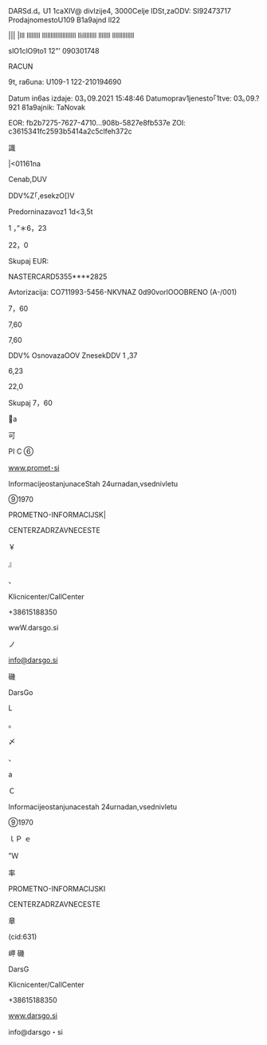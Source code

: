 DARSd.d｡
U1 1caXIV@ divlzije4, 3000Celje
IDSt,zaODV: SI92473717
ProdajnomestoU109
B1a9ajnd ll22

||| |lll llllllll llllllllllllllllllll llillllllll lllllll lllllllllllll

slO1clO9to1 12”’ 090301748

RACUN

9t, ra6una: U109-1 122-210194690

Datum in6as izdaje: 03｡09.2021 15:48:46
Datumoprav1jenesto｢1tve: 03｡09.?921
81a9ajnik: TaNovak

EOR: fb2b7275-7627-4710…908b-5827e8fb537e
ZOI: c3615341fc2593b5414a2c5clfeh372c

識

|<01161na

Cenab,DUV

DDV%Z｢,esekzO[)V

Predorninazavoz1 1d<3,5t

1 ，”＊6，23

22，0

Skupaj EUR:

NASTERCARD5355****2825

Avtorizacija: CO711993-5456-NKVNAZ
0d90vorlOOOBRENO (A-/001)

7，60

7,60

7,60

DDV% OsnovazaOOV ZnesekDDV
1 ,37

6,23

22,0

Skupaj
7，60

a

可

PI C
⑥

www.promet･si

InformacijeostanjunaceStah
24urnadan,vsednivletu

⑨1970

PROMETNO-INFORMACIJSK|

CENTERZADRZAVNECESTE

￥

』

、

Klicnicenter/CallCenter

+38615188350

wwW.darsgo.si

ノ

info@darsgo.si

磯

DarsGo

L

。

〆

、

a

Ｃ

Informacijeostanjunacestah
24urnadan,vsednivletu

⑨1970

ｌＰ
ｅ

”Ｗ

率

PROMETNO-INFORMACIJSKI

CENTERZADRZAVNECESTE

章

(cid:631)

岬
磯

DarsG

Klicnicenter/CallCenter

+38615188350

www.darsgo.si

info@darsgo・si

